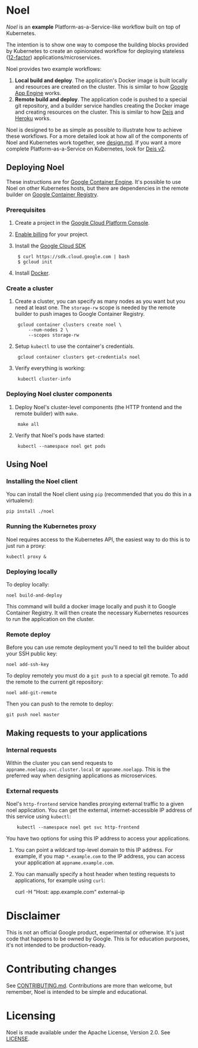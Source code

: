 # Noel

*Noel* is an **example** Platform-as-a-Service-like workflow built on top of Kubernetes.

The intention is to show one way to compose the building blocks provided by Kubernetes to create an opinionated workflow for deploying stateless ([12-factor](http://12factor.net/)) applications/microservices.

Noel provides two example workflows:

1. **Local build and deploy**. The application's Docker image is built locally and resources are created on the cluster. This is similar to how [Google App Engine](https://cloud.google.com/appengine) works.
2. **Remote build and deploy**. The application code is pushed to a special git repository, and a builder service handles creating the Docker image and creating resources on the cluster. This is similar to how [Deis](https://deis.io) and [Heroku](http://heroku.com) works.

Noel is designed to be as simple as possible to illustrate how to achieve these workflows. For a more detailed look at how all of the components of Noel and Kubernetes work together, see [design.md](design.md). If you want a more complete Platform-as-a-Service on Kubernetes, look for [Deis v2](https://deis.io).

## Deploying Noel

These instructions are for [Google Container Engine](https://cloud.google.com/container-engine). It's possible to use Noel on other Kubernetes hosts, but there are dependencies in the remote builder on [Google Container Registry](https://cloud.google.com/container-registry).

### Prerequisites

1. Create a project in the [Google Cloud Platform Console](https://console.cloud.google.com).

2. [Enable billing](https://console.cloud.google.com/project/_/settings) for your project.

3. Install the [Google Cloud SDK](https://cloud.google.com/sdk)

        $ curl https://sdk.cloud.google.com | bash 
        $ gcloud init

4. Install [Docker](https://www.docker.com/).

### Create a cluster

1. Create a cluster, you can specify as many nodes as you want but you need at least one. The `storage-rw` scope is needed by the remote builder to push images to Google Container Registry.

        gcloud container clusters create noel \
            --num-nodes 2 \
            --scopes storage-rw

2. Setup `kubectl` to use the container's credentials.

        gcloud container clusters get-credentials noel

3. Verify everything is working:

        kubectl cluster-info

### Deploying Noel cluster components

1. Deploy Noel's cluster-level components (the HTTP frontend and the remote builder) with `make`.

        make all

2. Verify that Noel's pods have started:

        kubectl --namespace noel get pods

## Using Noel

### Installing the Noel client

You can install the Noel client using `pip` (recommended that you do this in a virtualenv):

    pip install ./noel

### Running the Kubernetes proxy

Noel requires access to the Kubernetes API, the easiest way to do this is to just run a proxy:

    kubectl proxy &

### Deploying locally

To deploy locally:

    noel build-and-deploy

This command will build a docker image locally and push it to Google Container Registry. It will then create the necessary Kubernetes resources to run the application on the cluster.

### Remote deploy

Before you can use remote deployment you'll need to tell the builder about your SSH public key:

    noel add-ssh-key

To deploy remotely you must do a `git push` to a special git remote. To add the remote to the current git repository:

    noel add-git-remote

Then you can push to the remote to deploy:

    git push noel master

## Making requests to your applications

### Internal requests

Within the cluster you can send requests to `appname.noelapp.svc.cluster.local` or `appname.noelapp`. This is the preferred way when designing applications as microservices.

### External requests

Noel's `http-frontend` service handles proxying external traffic to a given noel application. You can get the external, internet-accessible IP address of this service using `kubectl`:

        kubectl --namespace noel get svc http-frontend

You have two options for using this IP address to access your applications.

1. You can point a wildcard top-level domain to this IP address. For example, if you map `*.example.com` to the IP address, you can access your application at `appname.example.com`.

2. You can manually specify a host header when testing requests to applications, for example using `curl`:

    curl -H "Host: app.example.com" external-ip

# Disclaimer

This is not an official Google product, experimental or otherwise. It's just code that happens to be owned by Google. This is for education purposes, it's not intended to be production-ready.

# Contributing changes

See [CONTRIBUTING.md](CONTRIBUTING.md). Contributions are more than welcome, but remember, Noel is intended to be simple and educational.

# Licensing

Noel is made available under the Apache License, Version 2.0. See [LICENSE](LICENSE).
